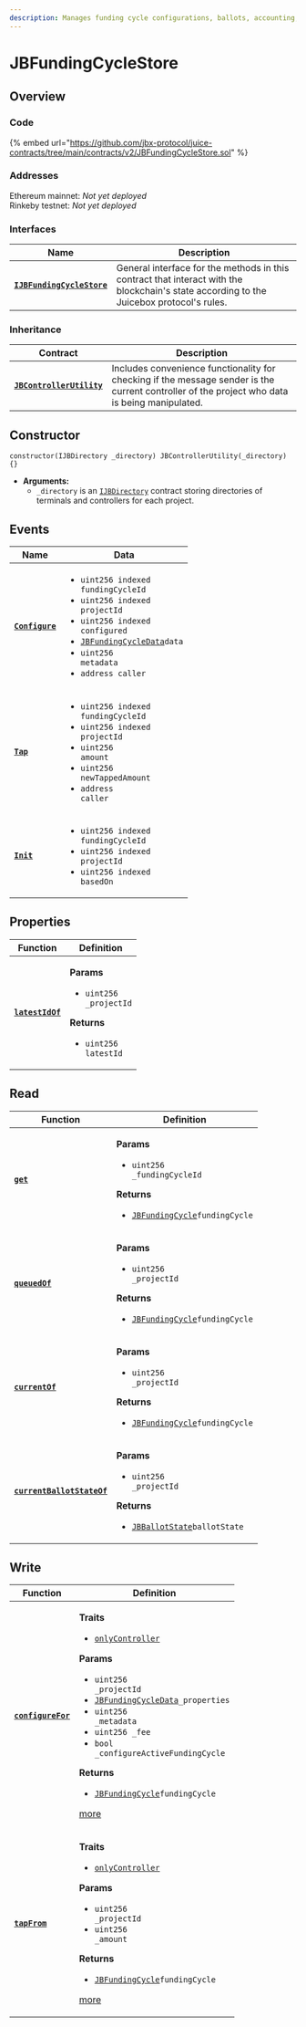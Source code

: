 ```yaml
---
description: Manages funding cycle configurations, ballots, accounting, and scheduling.
---
```


# JBFundingCycleStore

## Overview

### Code

{% embed url="https://github.com/jbx-protocol/juice-contracts/tree/main/contracts/v2/JBFundingCycleStore.sol" %}

### **Addresses**

Ethereum mainnet: _Not yet deployed_\
Rinkeby testnet: _Not yet deployed_

### **Interfaces**

| Name                                                                   | Description                                                                                                                              |
| ---------------------------------------------------------------------- | ---------------------------------------------------------------------------------------------------------------------------------------- |
| [**`IJBFundingCycleStore`**](../../interfaces/ijbfundingcyclestore.md) | General interface for the methods in this contract that interact with the blockchain's state according to the Juicebox protocol's rules. |

### **Inheritance**

| Contract                                      | Description                                                                                                                                   |
| --------------------------------------------- | --------------------------------------------------------------------------------------------------------------------------------------------- |
| [**`JBControllerUtility`**](broken-reference) | Includes convenience functionality for checking if the message sender is the current controller of the project who data is being manipulated. |

## Constructor

```solidity
constructor(IJBDirectory _directory) JBControllerUtility(_directory) {}
```

* **Arguments:**
  * `_directory` is an [`IJBDirectory`](../../interfaces/ijbdirectory.md) contract storing directories of terminals and controllers for each project.

## Events

| Name                                   | Data                                                                                                                                                                                                                                                                                                                                                      |
| -------------------------------------- | --------------------------------------------------------------------------------------------------------------------------------------------------------------------------------------------------------------------------------------------------------------------------------------------------------------------------------------------------------- |
| [**`Configure`**](events/configure.md) | <ul><li><code>uint256 indexed fundingCycleId</code></li><li><code>uint256 indexed projectId</code></li><li><code>uint256 indexed configured</code></li><li><a href="../../data-structures/jbfundingcycledata.md"><code>JBFundingCycleData</code></a><code>data</code></li><li><code>uint256 metadata</code></li><li><code>address caller</code></li></ul> |
| [**`Tap`**](events/tap.md)             | <ul><li><code>uint256 indexed fundingCycleId</code></li><li><code>uint256 indexed projectId</code></li><li><code>uint256 amount</code></li><li><code>uint256 newTappedAmount</code></li><li><code>address caller</code></li></ul>                                                                                                                         |
| [**`Init`**](events/init.md)           | <ul><li><code>uint256 indexed fundingCycleId</code></li><li><code>uint256 indexed projectId</code></li><li><code>uint256 indexed basedOn</code></li></ul>                                                                                                                                                                                                 |

## Properties

| Function                                     | Definition                                                                                                                                                    |
| -------------------------------------------- | ------------------------------------------------------------------------------------------------------------------------------------------------------------- |
| [**`latestIdOf`**](properties/latestidof.md) | <p><strong>Params</strong></p><ul><li><code>uint256 _projectId</code></li></ul><p><strong>Returns</strong></p><ul><li><code>uint256 latestId</code></li></ul> |

## Read

| Function                                                   | Definition                                                                                                                                                                                                                                      |
| ---------------------------------------------------------- | ----------------------------------------------------------------------------------------------------------------------------------------------------------------------------------------------------------------------------------------------- |
| [**`get`**](read/get.md)                                   | <p><strong>Params</strong></p><ul><li><code>uint256 _fundingCycleId</code></li></ul><p><strong>Returns</strong></p><ul><li><a href="../../data-structures/jbfundingcycle.md"><code>JBFundingCycle</code></a><code>fundingCycle</code></li></ul> |
| [**`queuedOf`**](read/queuedof.md)                         | <p><strong>Params</strong></p><ul><li><code>uint256 _projectId</code></li></ul><p><strong>Returns</strong></p><ul><li><a href="../../data-structures/jbfundingcycle.md"><code>JBFundingCycle</code></a><code>fundingCycle</code></li></ul>      |
| [**`currentOf`**](read/currentof.md)                       | <p><strong>Params</strong></p><ul><li><code>uint256 _projectId</code></li></ul><p><strong>Returns</strong></p><ul><li><a href="../../data-structures/jbfundingcycle.md"><code>JBFundingCycle</code></a><code>fundingCycle</code></li></ul>      |
| [**`currentBallotStateOf`**](read/currentballotstateof.md) | <p><strong>Params</strong></p><ul><li><code>uint256 _projectId</code></li></ul><p><strong>Returns</strong></p><ul><li><a href="../../enums/jbballotstate.md"><code>JBBallotState</code></a><code>ballotState</code></li></ul>                   |

## Write

| Function                                    | Definition                                                                                                                                                                                                                                                                                                                                                                                                                                                                                                                                                                                                                                                                                      |
| ------------------------------------------- | ----------------------------------------------------------------------------------------------------------------------------------------------------------------------------------------------------------------------------------------------------------------------------------------------------------------------------------------------------------------------------------------------------------------------------------------------------------------------------------------------------------------------------------------------------------------------------------------------------------------------------------------------------------------------------------------------- |
| [**`configureFor`**](write/configurefor.md) | <p><strong>Traits</strong></p><ul><li><a href="../jbcontrollerutility/modifiers/onlycontroller.md"><code>onlyController</code></a></li></ul><p><strong>Params</strong></p><ul><li><code>uint256 _projectId</code></li><li><a href="../../data-structures/jbfundingcycledata.md"><code>JBFundingCycleData</code></a><code>_properties</code></li><li><code>uint256 _metadata</code></li><li><code>uint256 _fee</code></li><li><code>bool _configureActiveFundingCycle</code></li></ul><p><strong>Returns</strong></p><ul><li><a href="../../data-structures/jbfundingcycle.md"><code>JBFundingCycle</code></a><code>fundingCycle</code></li></ul><p><a href="write/configurefor.md">more</a></p> |
| [**`tapFrom`**](write/tapfrom.md)           | <p><strong>Traits</strong></p><ul><li><a href="../jbcontrollerutility/modifiers/onlycontroller.md"><code>onlyController</code></a></li></ul><p><strong>Params</strong></p><ul><li><code>uint256 _projectId</code></li><li><code>uint256 _amount</code></li></ul><p><strong>Returns</strong></p><ul><li><a href="../../data-structures/jbfundingcycle.md"><code>JBFundingCycle</code></a><code>fundingCycle</code></li></ul><p><a href="write/tapfrom.md">more</a></p>                                                                                                                                                                                                                           |
